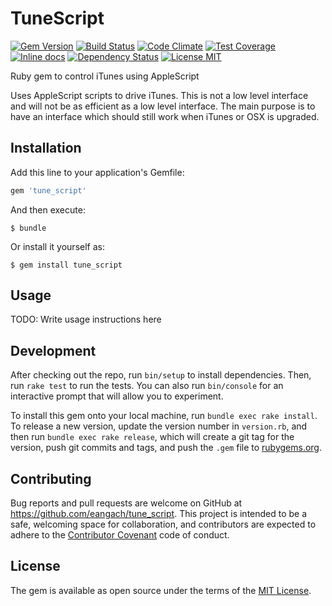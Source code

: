 # TuneScript

[![Gem Version](https://badge.fury.io/rb/tune_script.svg)](http://badge.fury.io/rb/tune_script)
[![Build Status](https://travis-ci.org/eangach/tune_script.png)](https://travis-ci.org/eangach/tune_script)
[![Code Climate](https://codeclimate.com/github/eangach/tune_script/badges/gpa.svg)](https://codeclimate.com/github/eangach/tune_script)
[![Test Coverage](https://codeclimate.com/github/eangach/tune_script/badges/coverage.svg)](https://codeclimate.com/github/eangach/tune_script/coverage)
[![Inline docs](http://inch-ci.org/github/eangach/tune_script.svg)](http://inch-ci.org/github/eangach/tune_script?branch=master)
[![Dependency Status](https://gemnasium.com/eangach/tune_script.svg)](https://gemnasium.com/eangach/tune_script)
[![License MIT](https://img.shields.io/badge/license-MIT-blue.svg)](https://github.com/eangach/tune_script/blob/master/LICENSE.md)

Ruby gem to control iTunes using AppleScript

Uses AppleScript scripts to drive iTunes. This is not a low level interface and will not be
as efficient as a low level interface. The main purpose is to have an interface which should still work when iTunes or
OSX is upgraded.

## Installation

Add this line to your application's Gemfile:

```ruby
gem 'tune_script'
```

And then execute:

    $ bundle

Or install it yourself as:

    $ gem install tune_script

## Usage

TODO: Write usage instructions here

## Development

After checking out the repo, run `bin/setup` to install dependencies. Then, run `rake test` to run the tests. You can also run `bin/console` for an interactive prompt that will allow you to experiment.

To install this gem onto your local machine, run `bundle exec rake install`. To release a new version, update the version number in `version.rb`, and then run `bundle exec rake release`, which will create a git tag for the version, push git commits and tags, and push the `.gem` file to [rubygems.org](https://rubygems.org).

## Contributing

Bug reports and pull requests are welcome on GitHub at https://github.com/eangach/tune_script. This project is intended to be a safe, welcoming space for collaboration, and contributors are expected to adhere to the [Contributor Covenant](contributor-covenant.org) code of conduct.


## License

The gem is available as open source under the terms of the [MIT License](http://opensource.org/licenses/MIT).

